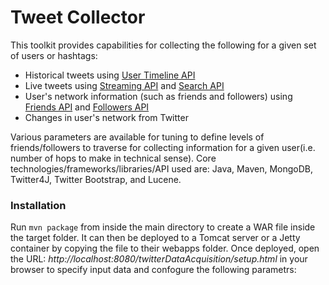 Tweet Collector
==================

This toolkit provides capabilities for collecting the following for a given set of users or hashtags: 
- Historical tweets using [User Timeline API](https://dev.twitter.com/docs/api/1/get/statuses/user_timeline)
- Live tweets using [Streaming API](https://dev.twitter.com/docs/api/1/post/statuses/filter) and [Search API](https://dev.twitter.com/docs/api/1/get/search)
- User's network information (such as friends and followers) using [Friends API](https://dev.twitter.com/docs/api/1/get/friends/ids) and [Followers API](https://dev.twitter.com/docs/api/1/get/followers/ids)
- Changes in user's network from Twitter
 
Various parameters are available for tuning to define levels of friends/followers to traverse for collecting information for a given user(i.e. number of hops to make in technical sense). Core technologies/frameworks/libraries/API used are: Java, Maven, MongoDB, Twitter4J, Twitter Bootstrap, and Lucene.

### Installation

Run `mvn package` from inside the main directory to create a WAR file inside the target folder. It can then be deployed to a Tomcat server or a Jetty container by copying the file to their webapps folder. Once deployed, open the URL: *http://localhost:8080/twitterDataAcquisition/setup.html* in your browser to specify input data and confogure the following parametrs:
